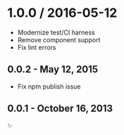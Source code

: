1.0.0 / 2016-05-12
==================

  * Modernize test/CI harness
  * Remove component support
  * Fix lint errors

0.0.2 - May 12, 2015
--------------------

- Fix npm publish issue

0.0.1 - October 16, 2013
------------------------
:sparkles:

